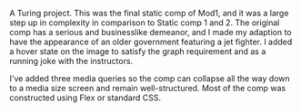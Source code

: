 A Turing project.  This was the final static comp of Mod1, and it was a large step up in complexity in comparison to Static comp 1 and 2.  The original comp has a serious and businesslike demeanor, and I made my adaption to have the appearance of an older government featuring a jet fighter.  I added a hover state on the image to satisfy the graph requirement and as a running joke with the instructors.

I've added three media queries so the comp can collapse all the way down to a media size screen and remain well-structured.  Most of the comp was constructed using Flex or standard CSS.
